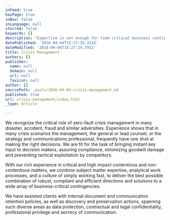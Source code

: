 ```yaml
---
inFeed: true
hasPage: true
inNav: false
inLanguage: null
starred: false
keywords: []
description: "Expertise is not enough for time-critical business contingencies: it's the ability to draw it all together at a moment's notice that counts in high operational and reputational risk situations"
datePublished: '2016-04-04T15:27:25.313Z'
dateModified: '2016-04-04T15:27:24.791Z'
title: Crisis Management
authors: []
publisher:
  name: null
  domain: null
  url: null
  favicon: null
author: []
sourcePath: _posts/2016-04-04-crisis-management.md
published: true
url: crisis-management/index.html
_type: Article

---
```

We recognize the critical role of zero-fault crisis management in many disaster, accident, fraud and similar adversities. Experience shows that in many crisis scenarios the management, the general or lead counsel, or the strategy and communications professional, frequently have one shot at making the right decisions. We are fit for the task of bringing instant key input to decision makers, assuring compliance, minimizing goodwill damage and preventing tactical exploitation by competitors.

With our rich experience in critical and high impact contentious and non-contentious matters, we combine subject matter expertise, analytical work processes, and a culture of simply working fast, to deliver the best possible combination of robust, compliant and efficient directions and solutions to a wide array of business-critical contingencies.

We have assisted clients with internal document and communication retention policies, as well as discovery and preservation actions, spanning such diverse areas as data protection, contractual and legal confidentiality, professional privilege and secrecy of communication.